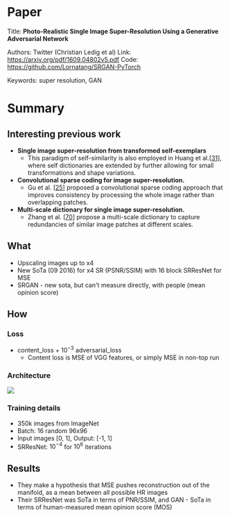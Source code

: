 # Paper

Title: **Photo-Realistic Single Image Super-Resolution Using a Generative Adversarial Network**

Authors: Twitter (Christian Ledig et al)
Link: https://arxiv.org/pdf/1609.04802v5.pdf
Code: https://github.com/Lornatang/SRGAN-PyTorch

Keywords: super resolution, GAN



# Summary

## Interesting previous work

- **Single image super-resolution from transformed self-exemplars**
	- This paradigm of self-similarity is also employed in Huang et al.[[31](https://ar5iv.labs.arxiv.org/html/1609.04802v5#bib.bib31)], where self dictionaries are extended by further allowing for small transformations and shape variations.
- **Convolutional sparse coding for image super-resolution.**
	- Gu et al. [[25](https://ar5iv.labs.arxiv.org/html/1609.04802v5#bib.bib25)] proposed a convolutional sparse coding approach that improves consistency by processing the whole image rather than overlapping patches.
- **Multi-scale dictionary for single image super-resolution.**
	- Zhang et al. [[70](https://ar5iv.labs.arxiv.org/html/1609.04802v5#bib.bib70)] propose a multi-scale dictionary to capture redundancies of similar image patches at different scales.


## What

- Upscaling images up to x4 
- New SoTa (09 2016) for x4 SR (PSNR/SSIM) with 16 block SRResNet for MSE
- SRGAN - new sota, but can't measure directly, with people (mean opinion score)

## How

### Loss

- content_loss + $10^{-3}$ adversarial_loss
	- Content loss is MSE of VGG features, or simply MSE in non-top run

### Architecture

![](Pasted%20image%2020230306174008.png)

### Training details

- 350k images from ImageNet
- Batch: 16 random 96x96
- Input images [0, 1], Output: [-1, 1]
- SRResNet: $10^{-4}$ for $10^6$ iterations

## Results

- They make a hypothesis that MSE pushes reconstruction out of the manifold, as a mean between all possible HR images
- Their SRResNet was SoTa in terms of PNR/SSIM, and GAN - SoTa in terms of human-measured mean opinion score (MOS)
